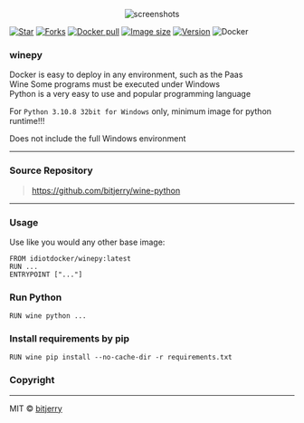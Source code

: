 <p align="center"><img src="https://cdn.jsdelivr.net/gh/bitjerry/wine-python/img/logo.png" alt="screenshots"></p>

[![Star](https://img.shields.io/github/stars/bitjerry/wine-python?logo=github&style=flat-square)](https://github.com/bitjerry/wine-python)
[![Forks](https://img.shields.io/github/forks/bitjerry/wine-python?logo=github&style=flat-square)](https://github.com/bitjerry/wine-python)
[![Docker pull](https://img.shields.io/docker/pulls/idiotdocker/winepy?logo=docker&style=flat-square)](https://hub.docker.com/r/idiotdocker/winepy)
[![Image size](https://img.shields.io/docker/image-size/idiotdocker/winepy?logo=docker&style=flat-square)](https://hub.docker.com/r/idiotdocker/winepy)
[![Version](https://img.shields.io/docker/v/idiotdocker/winepy?logo=docker&sort=semver&style=flat-square)](https://hub.docker.com/r/idiotdocker/winepy)
![Docker](https://img.shields.io/github/license/bitjerry/wine-python?style=flat-square)

### winepy

Docker is easy to deploy in any environment, such as the Paas  
Wine Some programs must be executed under Windows  
Python is a very easy to use and popular programming language

For `Python 3.10.8 32bit for Windows` only, minimum image for python runtime!!!  

Does not include the full Windows environment

---

### Source Repository

> https://github.com/bitjerry/wine-python

---

### Usage

Use like you would any other base image:

```
FROM idiotdocker/winepy:latest
RUN ...
ENTRYPOINT ["..."]
```

### Run Python
```shell
RUN wine python ...
```

### Install requirements by pip
```shell
RUN wine pip install --no-cache-dir -r requirements.txt
```

### Copyright

---
MIT © [bitjerry](https://github.com/bitjerry/wine-python/blob/main/LICENSE)
